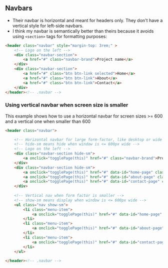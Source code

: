 ## Navbars

* Their navbar is horizontal and meant for headers only. They don't have a vertical style for left-side navbars.
* I think my navbar is semantically better than theirs because it avoids using `<section>` tags for formatting purposes:

```html
<header class="navbar" style="margin-top: 3rem;" >
	<!-- Logo on the left -->
	<div class="navbar-section">	
		<a href="#" class="navbar-brand">Project name</a>
	</div>
	<div class="navbar-section">	
		<a href="#" class="btn btn-link selected">Home</a>
		<a href="#" class="btn btn-link">About</a> 
		<a href="#" class="btn btn-link">Contact</a> 
	</div>
</header><!-- .navbar -->
````

### Using vertical navbar when screen size is smaller

This example shows how to use a horizontal navbar for screen sizes >= 600 and a vertical one when smaller than 600

```html
<header class="navbar">

	<!-- Horizontal navbar for large form-factor, like desktop or wide phone -->
	<!-- hide-sm means hide when window is <= 600px wide -->
	<!-- Logo on the left -->
	<div class="navbar-section hide-sm">	
		<a onclick="togglePage(this)" href="#" class="navbar-brand">Project name</a>
	</div>
	<div class="navbar-section hide-sm">	
		<a onclick="togglePage(this)" href="#" data-id="home-page" class="btn btn-link selected">Home</a>
		<a onclick="togglePage(this)" href="#" data-id="about-page" class="btn btn-link">About</a> 
		<a onclick="togglePage(this)" href="#" data-id="contact-page" class="btn btn-link">Contact</a> 
	</div>
	
	<!-- Vertical nav when form factor is smaller -->
	<!-- show-sm means display when window is <= 600px wide -->
	<ul class="nav show-sm">
		<li class="menu-item">
			<a onclick="togglePage(this)" href="#" data-id="home-page" class="btn btn-link selected">Home</a>
		</li>
		<li class="menu-item">
			<a onclick="togglePage(this)" href="#" data-id="about-page" class="btn btn-link">About</a> 
		</li>
		<li class="menu-item">
			<a onclick="togglePage(this)" href="#" data-id="contact-page" class="btn btn-link">Contact</a> 
		</li>
	</ul>
	
</header><!-- .navbar -->
		
```	            
